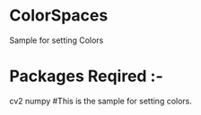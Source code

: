 # ColorSpaces
Sample for setting Colors
# Packages Reqired :- 
cv2
numpy
#This is the sample for setting colors.

